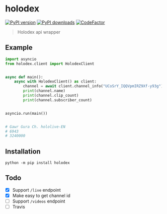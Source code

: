 # holodex

[![PyPI version](https://badge.fury.io/py/holodex.svg)](https://badge.fury.io/py/holodex) [![PyPI downloads](https://img.shields.io/pypi/dm/holodex.svg)](https://pypi.python.org/pypi/holodex) [![CodeFactor](https://www.codefactor.io/repository/github/ombe1229/holodex/badge)](https://www.codefactor.io/repository/github/ombe1229/holodex)

> Holodex api wrapper

## Example

```py
import asyncio
from holodex.client import HolodexClient


async def main():
    async with HolodexClient() as client:
        channel = await client.channel_info("UCoSrY_IQQVpmIRZ9Xf-y93g")
        print(channel.name)
        print(channel.clip_count)
        print(channel.subscriber_count)


asyncio.run(main())


# Gawr Gura Ch. hololive-EN
# 6943
# 3240000
```

## Installation

```
python -m pip install holodex
```

## Todo

- [x] Support `/live` endpoint
- [x] Make easy to get channel id
- [ ] Support `/videos` endpoint
- [ ] Travis
